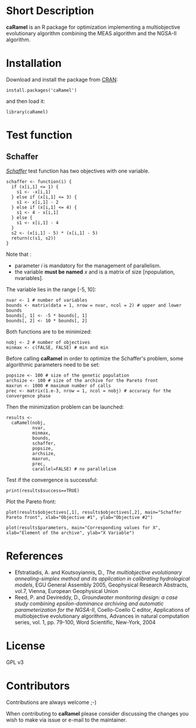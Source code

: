 # Short Description

**caRamel** is an R package for optimization implementing a multiobjective evolutionary algorithm combining the MEAS algorithm and the NGSA-II algorithm.

# Installation 
Download and install the package from [CRAN](https://cran.r-project.org/package=caRamel):

```{r caRa}
install.packages('caRamel')
```

and then load it:
```{r caRa}
library(caRamel)
```

# Test function

## Schaffer

[*Schaffer*](https://en.wikipedia.org/wiki/File:Schaffer_function_2_-_multi-objective.pdf) test function has two objectives with one variable.

```{r schaffer}
schaffer <- function(i) {
  if (x[i,1] <= 1) {
    s1 <- -x[i,1]
  } else if (x[i,1] <= 3) {
    s1 <- x[i,1] - 2
  } else if (x[i,1] <= 4) {
    s1 <- 4 - x[i,1]
  } else {
    s1 <- x[i,1] - 4
  }
  s2 <- (x[i,1] - 5) * (x[i,1] - 5)
  return(c(s1, s2))
}
```

Note that :

* parameter _i_ is mandatory for the management of parallelism.
* the variable __must be named__ _x_ and is a matrix of size [npopulation, nvariables].

The variable lies in the range [-5, 10]:

```{r schaffer_variable}
nvar <- 1 # number of variables
bounds <- matrix(data = 1, nrow = nvar, ncol = 2) # upper and lower bounds
bounds[, 1] <- -5 * bounds[, 1]
bounds[, 2] <- 10 * bounds[, 2]
```

Both functions are to be minimized:

```{r schaffer_objectives}
nobj <- 2 # number of objectives
minmax <- c(FALSE, FALSE) # min and min
```

Before calling **caRamel** in order to optimize the Schaffer's problem, some algorithmic parameters need to be set:

```{r schaffer_param}
popsize <- 100 # size of the genetic population
archsize <- 100 # size of the archive for the Pareto front
maxrun <- 1000 # maximum number of calls
prec <- matrix(1.e-3, nrow = 1, ncol = nobj) # accuracy for the convergence phase
```

Then the minimization problem can be launched:

```{r schaffer_launch, fig.show="hide", results="hide"}
results <-
  caRamel(nobj,
          nvar,
          minmax,
          bounds,
          schaffer,
          popsize,
          archsize,
          maxrun,
          prec,
          carallel=FALSE) # no parallelism
```

Test if the convergence is successful:

```{r schaffer_OK}
print(results$success==TRUE)
```

Plot the Pareto front:

```{r schaffer_plot1}
plot(results$objectives[,1], results$objectives[,2], main="Schaffer Pareto front", xlab="Objective #1", ylab="Objective #2")
```

```{r schaffer_plot2}
plot(results$parameters, main="Corresponding values for X", xlab="Element of the archive", ylab="X Variable")
```

# References

* Efstratiadis, A. and Koutsoyiannis, D., _The multiobjective evolutionary annealing-simplex method and its application in calibrating hydrological models_, EGU General Assembly 2005, Geophysical Research Abstracts, vol.7, Vienna, European Geophysical Union
* Reed, P. and Devireddy, D., _Groundwater monitoring design: a case study combining epsilon-dominance archiving and automatic parameterization for the NGSA-II_, Coello-Coello C editor, Applications of multiobjective evolutionary algorithms, Advances in natural computation series, vol. 1, pp. 79-100, Word Scientific, New-York, 2004

# License
GPL v3

# Contributors

Contributions are always welcome ;-)

When contributing to **caRamel** please consider discussing the changes you wish to make via issue or e-mail to the maintainer.
